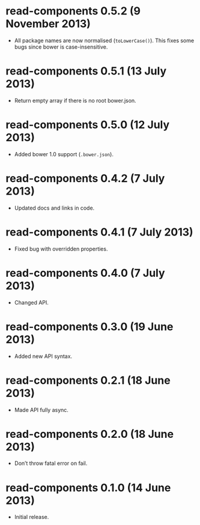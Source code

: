 # read-components 0.5.2 (9 November 2013)
* All package names are now normalised (`toLowerCase()`).
  This fixes some bugs since bower is case-insensitive.

# read-components 0.5.1 (13 July 2013)
* Return empty array if there is no root bower.json.

# read-components 0.5.0 (12 July 2013)
* Added bower 1.0 support (`.bower.json`).

# read-components 0.4.2 (7 July 2013)
* Updated docs and links in code.

# read-components 0.4.1 (7 July 2013)
* Fixed bug with overridden properties.

# read-components 0.4.0 (7 July 2013)
* Changed API.

# read-components 0.3.0 (19 June 2013)
* Added new API syntax.

# read-components 0.2.1 (18 June 2013)
* Made API fully async.

# read-components 0.2.0 (18 June 2013)
* Don’t throw fatal error on fail.

# read-components 0.1.0 (14 June 2013)
* Initial release.
